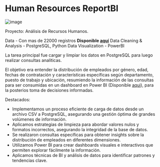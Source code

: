 # Human Resources ReportBI

![image](https://github.com/DavidCastro88/HumanResourcesReportBI/assets/91480088/aaf8905b-3c0f-4056-b304-c67a12543b73)

Proyecto: Análisis de Recursos Humanos.

Data - Con mas de 22000 registros **Disponible [aquí](https://raw.githubusercontent.com/DavidCastro88/HumanResourcesReportBI/main/Human%20Resources.csv)**
Data Cleaning & Analysis - PostgreSQL, Python
Data Visualization - PowerBI

La tarea principal fue cargar y limpiar los datos en PostgreSQL para luego realizar consultas analíticas.

El objetivo era entender la distribución de empleados por género, edad, fechas de contratación y características específicas según departamento, puesto de trabajo y ubicación, resumiendo la información de las consultas para ser consumidas en un dashboard en Power BI (Disponible [aqui](https://app.powerbi.com/view?r=eyJrIjoiMjBlZDA3ZWUtODIwNC00OWU1LWFjMTQtOTllNzQ5ZTRhMWRlIiwidCI6IjU3N2ZjMWQ4LTA5MjItNDU4ZS04N2JmLWVjNGY0NTVlYjYwMCIsImMiOjR9)), para la posterios toma de decisiones informadas. 

Destacados:

- Implementamos un proceso eficiente de carga de datos desde un archivo CSV a PostgreSQL, asegurando una gestión óptima de grandes volúmenes de información.
- Aplicamos estrategias de limpieza para abordar valores nulos y formatos incorrectos, asegurando la integridad de la base de datos.
- Se realizaron consultas específicas para obtener insights sobre la distribución de empleados en diferentes dimensiones.
- Utilizamos Power BI para crear dashboards visuales e interactivos que permiten explorar fácilmente la información.
- Aplicamos técnicas de BI y análisis de datos para identificar patrones y tendencias clave.


